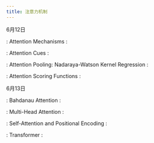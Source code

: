 ```yaml
---
title: 注意力机制
---
```


6月12日

: Attention Mechanisms
  : [<span class="iconfont icon-xiaoshuo-copy"></span>](https://zh-v2.d2l.ai/chapter_attention-mechanisms/index.html)

: Attention Cues
  : [<span class="iconfont icon-xiaoshuo-copy"></span>](https://zh-v2.d2l.ai/chapter_attention-mechanisms/attention-cues.html)

: Attention Pooling: Nadaraya-Watson Kernel Regression
  : [<span class="iconfont icon-xiaoshuo-copy"></span>](https://zh-v2.d2l.ai/chapter_attention-mechanisms/nadaraya-waston.html)

: Attention Scoring Functions
  : [<span class="iconfont icon-xiaoshuo-copy"></span>](https://zh-v2.d2l.ai/chapter_attention-mechanisms/attention-scoring-functions.html)


6月13日

: Bahdanau Attention
  : [<span class="iconfont icon-xiaoshuo-copy"></span>](https://zh-v2.d2l.ai/chapter_attention-mechanisms/bahdanau-attention.html)

: Multi-Head Attention
  : [<span class="iconfont icon-xiaoshuo-copy"></span>](https://zh-v2.d2l.ai/chapter_attention-mechanisms/multihead-attention.html)

: Self-Attention and Positional Encoding
  : [<span class="iconfont icon-xiaoshuo-copy"></span>](https://zh-v2.d2l.ai/chapter_attention-mechanisms/self-attention-and-positional-encoding.html)

: Transformer
  : [<span class="iconfont icon-xiaoshuo-copy"></span>](https://zh-v2.d2l.ai/chapter_attention-mechanisms/transformer.html)

